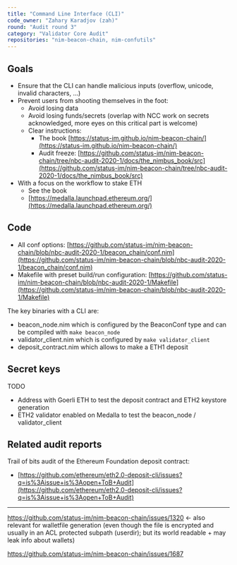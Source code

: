 ```yaml
---
title: "Command Line Interface (CLI)"
code_owner: "Zahary Karadjov (zah)"
round: "Audit round 3"
category: "Validator Core Audit"
repositories: "nim-beacon-chain, nim-confutils"
---
```


## Goals

- Ensure that the CLI can handle malicious inputs (overflow, unicode, invalid characters, ...)
- Prevent users from shooting themselves in the foot:
    - Avoid losing data
    - Avoid losing funds/secrets (overlap with NCC work on secrets acknowledged, more eyes on this critical part is welcome)
    - Clear instructions:
        - The book [https://status-im.github.io/nim-beacon-chain/](https://status-im.github.io/nim-beacon-chain/)
        - Audit freeze: [https://github.com/status-im/nim-beacon-chain/tree/nbc-audit-2020-1/docs/the_nimbus_book/src](https://github.com/status-im/nim-beacon-chain/tree/nbc-audit-2020-1/docs/the_nimbus_book/src)
- With a focus on the workflow to stake ETH
    - See the book
    - [https://medalla.launchpad.ethereum.org/](https://medalla.launchpad.ethereum.org/)

## Code

- All conf options: [https://github.com/status-im/nim-beacon-chain/blob/nbc-audit-2020-1/beacon_chain/conf.nim](https://github.com/status-im/nim-beacon-chain/blob/nbc-audit-2020-1/beacon_chain/conf.nim)
- Makefile with preset build/run configuration: [https://github.com/status-im/nim-beacon-chain/blob/nbc-audit-2020-1/Makefile](https://github.com/status-im/nim-beacon-chain/blob/nbc-audit-2020-1/Makefile)

The key binaries with a CLI are:

- beacon_node.nim which is configured by the BeaconConf type
and can be compiled with `make beacon_node`
- validator_client.nim which is configured by `make validator_client`
- deposit_contract.nim which allows to make a ETH1 deposit

## Secret keys

TODO

- Address with Goerli ETH to test the deposit contract and ETH2 keystore generation
- ETH2 validator enabled on Medalla to test the beacon_node / validator_client

## Related audit reports

Trail of bits audit of the Ethereum Foundation deposit contract:

- [https://github.com/ethereum/eth2.0-deposit-cli/issues?q=is%3Aissue+is%3Aopen+ToB+Audit](https://github.com/ethereum/eth2.0-deposit-cli/issues?q=is%3Aissue+is%3Aopen+ToB+Audit)

----------------------------------------------------------------

https://github.com/status-im/nim-beacon-chain/issues/1320 ← also relevant for walletfile generation (even though the file is encrypted and usually in an ACL protected subpath (userdir); but its world readable + may leak info about wallets)

https://github.com/status-im/nim-beacon-chain/issues/1687
